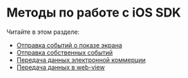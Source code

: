 # Методы по работе с iOS SDK

Читайте в этом разделе:

* [Отправка событий о показе экрана](https://top-100-writer.gitbook.io/dokumentaciya-top-100-po-novoi-modeli-progress/nastroika-sbora-i-otpravki-dannykh/ios-sdk/metody-po-rabote-s-ios-sdk/otpravka-sobytii-o-pokaze-ekrana)
* [Отправка собственных событий](https://top-100-writer.gitbook.io/dokumentaciya-top-100-po-novoi-modeli-progress/nastroika-sbora-i-otpravki-dannykh/ios-sdk/metody-po-rabote-s-ios-sdk/otpravka-sobstvennykh-sobytii)
* [Передача данных электронной коммерции](https://top-100-writer.gitbook.io/dokumentaciya-top-100-po-novoi-modeli-progress/nastroika-sbora-i-otpravki-dannykh/ios-sdk/metody-po-rabote-s-ios-sdk/peredacha-dannykh-elektronnoi-kommercii)
* [Передача данных в web-view](https://top-100-writer.gitbook.io/dokumentaciya-top-100-po-novoi-modeli-progress/nastroika-sbora-i-otpravki-dannykh/ios-sdk/metody-po-rabote-s-ios-sdk/peredacha-dannykh-v-web-view)
